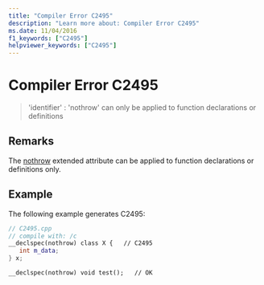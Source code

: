 ```yaml
---
title: "Compiler Error C2495"
description: "Learn more about: Compiler Error C2495"
ms.date: 11/04/2016
f1_keywords: ["C2495"]
helpviewer_keywords: ["C2495"]
---
```

# Compiler Error C2495

> 'identifier' : 'nothrow' can only be applied to function declarations or definitions

## Remarks

The [nothrow](../../cpp/nothrow-cpp.md) extended attribute can be applied to function declarations or definitions only.

## Example

The following example generates C2495:

```cpp
// C2495.cpp
// compile with: /c
__declspec(nothrow) class X {   // C2495
   int m_data;
} x;

__declspec(nothrow) void test();   // OK
```

